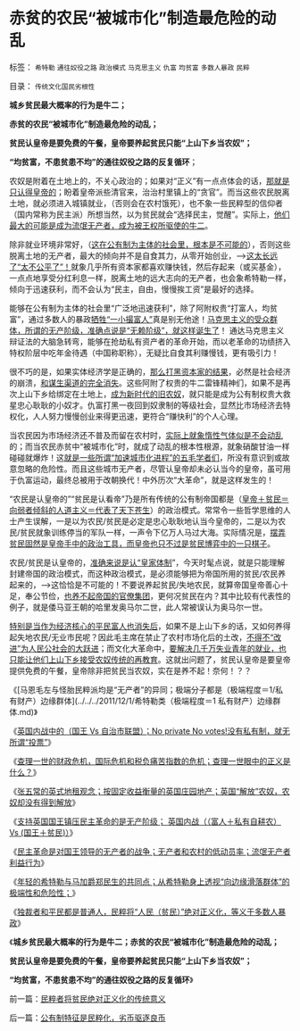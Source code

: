 # 赤贫的农民“被城市化”制造最危险的动乱

标签： `希特勒` `通往奴役之路` `政治模式` `马克思主义` `仇富` `均贫富` `多数人暴政` `民粹` 

目录： `传统文化国民劣根性`

**城乡贫民最大概率的行为是牛二；**

**赤贫的农民“被城市化”制造最危险的动乱；**

**贫民认皇帝是要免费的午餐，皇帝要养起贫民只能“上山下乡当农奴”；**

**“均贫富，不患贫患不均”的通往奴役之路的反复循环**；



农奴是附着在土地上的，不关心政治的；如果对“正义”有一点点体会的话，[那就是只认得皇帝的](../../../2011/11/17/贵族蔑视平民，富人鄙视穷人.md)；盼着皇帝派些清官来，治治村里镇上的“贪官”。而当这些农民脱离土地，就必须进入城镇就业，（否则会在农村饿死），也不象一些民粹型的信仰者（国内常称为民主派）所想当然，以为贫民就会“选择民主，觉醒”。实际上，[他们最大的可能是成为流氓无产者，成为被王权所驱使的牛二](../../../2011/10/21/民主不是为了报复，请不要选择克伦威尔革命.md)。

除非就业环境非常好，（[这在公有制为主体的社会里，根本是不可能的](../../../2011/3/18/失业危机＝（前刘易斯拐点＋后刘易斯拐点）.md)），否则这些脱离土地的无产者，最大的倾向并不是自食其力，从零开始创业，——>[这太长远了“太不公平了”！](../../../2009/8/26/仇富的牛二没前途.md)就象几乎所有资本家都喜欢赚快钱，然后存起来（或买基金），一点点地享受分红利息一样，脱离土地的远大志向的无产者，也会象希特勒一样，倾向于迅速获利，而不会认为“民主，自由，慢慢挨工资”是最好的选择。

能够在公有制为主体的社会里“广泛地迅速获利”，除了阿附权贵“打富人，均贫富”，通过多数人的暴政[牺牲“一小撮富人”](../../../2009/10/13/两千年社稷延寿之九字真言.md)真是别无他途！[马克思主义的受众群体，所谓的无产阶级，准确点说是“无赖阶级”，就这样诞生了](../../../2009/6/26/马恩主义为什么适合移植入中国传统社会.md)！
通达马克思主义辩证法的大脑急转弯，能够在抢劫私有资产者的革命开始，而以老革命的功绩挤入特权阶层中吃年金待遇（中国称职称），无疑比自食其利赚慢钱，更有吸引力！

很不巧的是，如果实体经济学是正确的，[那么打黑资本家的结果](../../../2009/8/27/富人不需要保护，特权才需要保护.md)，必然是社会经济的崩溃，[和谋生渠道的完全消失](../../../2010/4/29/独立消费者的消失消除了自由职业的可能性.md)。这些阿附了权贵的牛二雷锋精神们，如果不是再次上山下乡给绑定在土地上，[成为新时代的旧农奴](../../../2010/4/29/古埃及中王国的经济流程极类明朝.md)，就只能是成为公有制权贵大救星忠心耿耿的小奴才。仇富打黑一夜回到奴隶制的等级社会，显然比市场经济去特权化，人人努力慢慢创业来得更迅速，更符合“赚快利”的个人心理。

当农民因为市场经济还不普及而留在农村时，[实际上就象惰性气体似是不会动乱](../../../2011/11/18/农村的社会特性是围绕土地的惰性.md)的；而当农民赤贫中“被城市化”时，就成了动乱的根本性根源，就象硝酸甘油一样碰碰就爆炸！这[就是一些所谓“加速城市化进程”的五毛学者们](../../../2010/1/29/“户籍制度改革城市化”的本质是浩劫.md)，所没有意识到或故意忽略的危险性。而且这些城市无产者，尽管认皇帝却未必认当今的皇帝，虽可用于仇富运动，最终总被用于改朝换代！中外历次“大革命”，就是这样发生的！

“农民是认皇帝的”“贫民是认看帝”乃是所有传统的公有制帝国都是（[皇帝＋贫民＝向弱者倾斜的人道主义＝代表了天下苍生](../../../2011/11/16/“信仰”“无私”“道德”“向弱者倾斜”的含义.md)）的政治模式。常常令一些哲学思维的人士产生误解，一是以为农民/贫民是必定是忠心耿耿地认当今皇帝的，二是以为农民/贫民就象训练停当的军队一样，一声令下亿万人马过大海。实际情况是，[摆弄贫民固然是皇帝手中的政治工具，而皇帝也只不过是贫民博弈中的一只棋子](../../../2011/11/24/缺乏信仰是公有制的丧钟.md)。

农民/贫民是认皇帝的，[准确来说是认“皇家体制](../../../2011/11/24/（皇帝＋自耕农民）社会联盟的政治意义.md)”，今天时髦点说，就是只能理解封建帝国的政治模式，而这种政治模式，是必须能够把为帝国所用的贫民/农民养起来的，——>这恰恰是不可能的！不要说养起贫民/失地农民，就算帝国皇帝善心十足，奉公节俭，[也养不起帝国的官僚集团](../../../2009/9/14/私有制和公有制之争.md)，更何况贫民在内？其中比较有代表性的例子，就是倭马亚王朝的哈里发奥马尔二世，此人常被误认为奥马尔一世。

[特别是当作为经济核心的平民富人也消失后](../../../2009/8/27/仇富的目的是为了均赤贫的社会公平？.md)，如果不是上山下乡的话，又如何养得起失地农民/无业市民呢？因此毛主席在禁止了农村市场化后的土改，[不得不“改进”为人民公社会的大跃进](../../../2011/11/23/土改和人民公社之间的市场经济的重要性.md)；而文化大革命中，[要解决几千万失业青年的就业，也只能让他们上山下乡接受农奴传统的再教育](../../../2009/8/6/廉价愤青红卫兵供应过剩的危机.md)。这就出问题了，贫民认皇帝是要皇帝提供免费的午餐，皇帝除非把贫民当农奴，实在是养不起！奈何！？？

《[马恩毛左与怪胎民粹派均是“无产者”的异同；极端分子都是（极端程度＝1/私有财产）边缘群体](../../../2011/12/1/希特勒类（极端程度＝1 私有财产）边缘群体.md)》

《[英国内战中的（国王 Vs 自治市联盟）；No private No
votes!没有私有制，就无所谓“投票”](../../../2011/12/1/英国内战中的（国王&nbsp;Vs&nbsp;自治市联盟）中的一小撮.md)》

《[查理一世的财政危机，国际危机和税负痛苦指数的危机；查理一世眼中的正义是什么？](../../../2011/12/2/英国的财政危机和税负痛苦指数的危机.md)》

《[张五常的英式地租观念；按固定收益衡量的英国庄园地产；英国“解放”农奴，农奴却没有得到解放](../../../2011/12/2/英国庄园土地制度和张五常的地租.md)》

《[支持英国国王镇压民主革命的是无产阶级； 英国内战（（富人＋私有自耕农） Vs
(国王＋贫民)）](../../../2011/12/2/英国内战（（富人＋私有自耕农）&nbsp;Vs&nbsp;(国王＋贫民)）.md)》

《[民主革命是对国王领导的无产者的战争；无产者和农村的低动员率；流氓无产者利益行为](../../../2011/12/2/流氓无产者甘当牛二的利益合理性.md)》

《[年轻的希特勒与马加爵郑民生的共同点；从希特勒身上透视“向边缘滑落群体”的极端性和危险性；](../../../2011/12/3/希特勒曾是一个好孩子,好士兵.md)》

《[独裁者和平民都是普通人，民粹将“人民（贫民）”绝对正义化，等义于多数人暴政](../../../2011/12/3/民粹者将贫民绝对正义化的传统意义.md)》

《**城乡贫民最大概率的行为是牛二；赤贫的农民“被城市化”制造最危险的动乱；**

**贫民认皇帝是要免费的午餐，皇帝要养起贫民只能“上山下乡当农奴”；**

**“均贫富，不患贫患不均”的通往奴役之路的反复循环**》

前一篇：[民粹者将贫民绝对正义化的传统意义](../../../2011/12/3/民粹者将贫民绝对正义化的传统意义.md)

后一篇：[公有制特征是民粹化，劣币驱逐良币](../../../2011/12/3/公有制特征是民粹化，劣币驱逐良币.md)